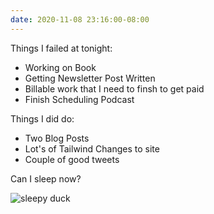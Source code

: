 ```yaml
---
date: 2020-11-08 23:16:00-08:00
---
```


Things I failed at tonight:
 - Working on Book
 - Getting Newsletter Post Written
 - Billable work that I need to finsh to get paid
- Finish Scheduling Podcast

 Things I did do:
 - Two Blog Posts
 - Lot's of Tailwind Changes to site
- Couple of good tweets

Can I sleep now?

![sleepy duck](https://media.giphy.com/media/z2Sectp9SiC88/source.gif)